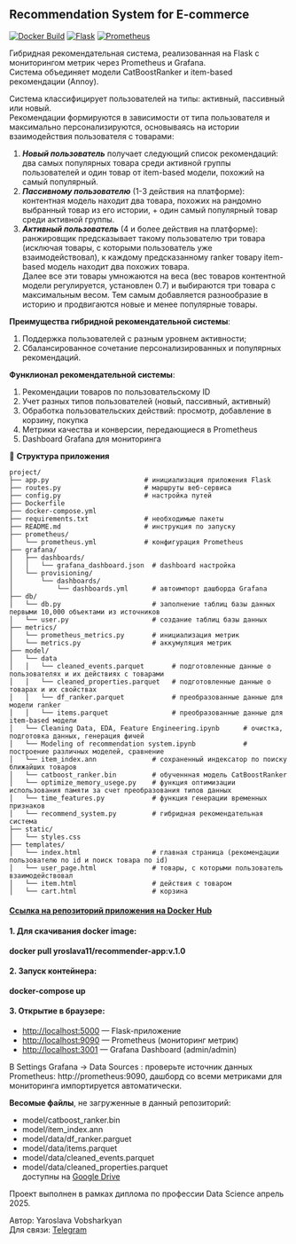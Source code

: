 ## Recommendation System for E-commerce
[![Docker Build](https://img.shields.io/badge/docker-ready-blue)](https://hub.docker.com/)
[![Flask](https://img.shields.io/badge/flask-app-green)]()
[![Prometheus](https://img.shields.io/badge/metrics-monitored-orange)]()

Гибридная рекомендательная система, реализованная на Flask с мониторингом метрик через Prometheus и Grafana.\
Система объединяет модели CatBoostRanker и item-based рекомендации (Annoy).

Система классифицирует пользователей на типы: активный, пассивный или новый.\
Рекомендации формируются в зависимости от типа пользователя и максимально персонализируются, основываясь на истории взаимодействия пользователя с товарами:
1) ***Новый пользователь*** получает следующий список рекомендаций:\
два самых популярных товара среди активной группы пользователей и один товар от item-based модели, похожий на самый популярный.
2) ***Пассивному пользователю*** (1-3 действия на платформе):\
контентная модель находит два товара, похожих на рандомно выбранный товар из его истории, + один самый популярный товар среди активной группы.
3) ***Активный пользователь*** (4 и более действия на платформе):\
ранжировщик предсказывает такому пользователю три товара (исключая товары, с которыми пользователь уже взаимодействовал), к каждому предсказанному ranker товару item-based модель находит два похожих товара.\
 Далее все эти товары умножаются на веса (вес товаров контентной модели регулируется, установлен 0.7) и выбираются три товара с максимальным весом. Тем самым добавляется разнообразие в историю и продвигаются новые и менее популярные товары.

**Преимущества гибридной рекомендательной системы**:
1) Поддержка пользователей с разным уровнем активности;
2) Сбалансированное сочетание персонализированных и популярных рекомендаций.

**Функлионал рекомендательной системы**:
1) Рекомендации товаров по пользовательскому ID
2) Учет разных типов пользователей (новый, пассивный, активный)
3) Обработка пользовательских действий: просмотр, добавление в корзину, покупка
4) Метрики качества и конверсии, передающиеся в Prometheus
5) Dashboard Grafana для мониторинга

🧱 **Структура приложения**

```
project/
├── app.py                        # инициализация приложения Flask
├── routes.py                     # маршруты веб-сервиса
├── config.py                     # настройка путей
├── Dockerfile                    
├── docker-compose.yml            
├── requirements.txt              # необходимые пакеты 
├── README.md                     # инструкция по запуску
├── prometheus/
│   └── prometheus.yml            # конфигурация Prometheus
├── grafana/
│   ├── dashboards/
│   │   └── grafana_dashboard.json  # dashboard настройка
│   └── provisioning/
│       └── dashboards/
│           └── dashboards.yml      # автоимпорт дашборда Grafana
├── db/
│   └── db.py                       # заполнение таблиц базы данных первыми 10,000 объектами из источников
│   └── user.py                     # создание таблиц базы данных
├── metrics/
│   └── prometheus_metrics.py       # инициализация метрик
│   └── metrics.py                  # аккумуляция метрик
├── model/
│   └── data
│   │   └── cleaned_events.parquet       # подготовленные данные о пользователях и их действиях с товарами
│   │   └── cleaned_properties.parquet   # подготовленные данные о товарах и их свойствах
│   │   └── df_ranker.parquet            # преобразованные данные для модели ranker
│   │   └── items.parquet                # преобразованные данные для item-based модели
│   └── Cleaning Data, EDA, Feature Engineering.ipynb      # очистка, подготовка данных, генерация фичей
│   └── Modeling of recommendation system.ipynb            # построение различных моделей, сравнение
│   └── item_index.ann              # сохраненный индексатор по поиску ближайших товаров
│   └── catboost_ranker.bin         # обученнная модель CatBoostRanker
│   └── optimize_memory_usege.py    # функция оптимизации использования памяти за счет преобразования типов данных
│   └── time_features.py            # функция генерации временных признаков
│   └── recommend_system.py         # гибридная рекомендательная система
├── static/
│   └── styles.css                  
├── templates/
│   └── index.html                  # главная страница (рекомендации пользователю по id и поиск товара по id)
│   └── user_page.html              # товары, с которыми пользователь взаимодействовал
│   └── item.html                   # действия с товаром
│   └── cart.html                   # корзина
```

#### [Ссылка на репозиторий приложения на Docker Hub](https://hub.docker.com/r/yroslava11/recommender-app)

#### 1. Для скачивания docker image:
**docker pull yroslava11/recommender-app:v.1.0**

#### 2. Запуск контейнера:

**docker-compose up**

#### 3. Открытие в браузере:

- [http://localhost:5000](http://localhost:5000) — Flask-приложение
- [http://localhost:9090](http://localhost:9090) — Prometheus (мониторинг метрик)
- [http://localhost:3001](http://localhost:3001) — Grafana Dashboard (admin/admin)

В Settings Grafana  → Data Sources : проверьте источник данных Prometheus: http://prometheus:9090, дашборд со всеми метриками для мониторинга импортируется автоматически.

**Весомые файлы**, не загруженные в данный репозиторий: 
* model/catboost_ranker.bin
* model/item_index.ann
* model/data/df_ranker.parguet
* model/data/items.parquet
* model/data/cleaned_events.parquet
* model/data/cleaned_properties.parquet\
доступны на [Google Drive](https://drive.google.com/drive/folders/1HaG1y6LTxciY4QzDPO5aFcvN537w4zIF?usp=sharing)

Проект выполнен в рамках диплома по профессии Data Science апрель 2025.

Автор: Yaroslava Vobsharkyan \
Для связи: [Telegram](https://t.me/YaraVF)

